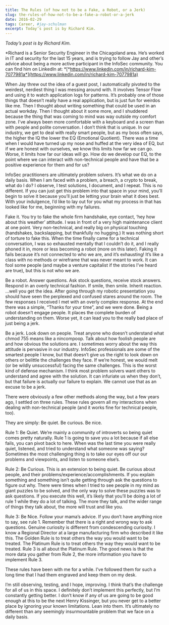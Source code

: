 ```yaml
---
title: The Rules (of how not to be a Fake, a Robot, or a Jerk)
slug: the-rules-of-how-not-to-be-a-fake-a-robot-or-a-jerk
date: 2016-02-29
tags: Career, #jay-schulman
excerpt: Today’s post is by Richard Kim.
---
```


*Today’s post is by Richard Kim.*

*Richard is a Senior Security Engineer in the Chicagoland area. He’s worked in IT and security for the last 15 years, and is trying to follow Jay and other’s advice about being a more active participant in the InfoSec community. You can find him on LinkedIn at: *[*https://www.linkedin.com/in/richard-kim-7077981a*](https://www.linkedin.com/in/richard-kim-7077981a)

When Jay threw out the idea of a guest post, I automatically pivoted to the weirdest, nerdiest thing I was messing around with. It involves Tensor Flow and using it to watch application logs for patterns. It’s probably one of those things that doesn’t really have a real application, but is just fun for weirdos like me. Then I thought about writing something that could be used in an actual workday. Then I thought about it some more, and I shuddered because the thing that was coming to mind was way outside my comfort zone. I’ve always been more comfortable with a keyboard and a screen than with people and polite conversation. I don’t think that is unique. In our industry, we get to deal with really smart people, but as my boss often says, the higher the IQ the lower the EQ (Emotional Quotient). There was a time when I would have turned up my nose and huffed at the very idea of EQ, but if we are honest with ourselves, we know this limits how far we can go. Worse, it limits how far our ideas will go. How do we develop our EQ, to the point where we can interact with non-technical people and have that be a positive experience for them and for us?

InfoSec practitioners are ultimately problem solvers. It’s what we do on a daily basis. When I am faced with a problem, a breach, a crypto to break, what do I do? I observe, I test solutions, I document, and I repeat. This is no different. If you can just get this problem into that space in your mind, you’ll begin to solve it because you’ll just be letting your brain what it does best. With your indulgence, I’d like to lay out for you what my process in that has looked like for me, beginning with my failures.

Fake it. You try to fake the whole firm handshake, eye contact, ‘hey how about this weather’ attitude. I was in front of a very high maintenance client at one point. Very non-technical, and really big on physical touching (handshakes, backslapping, but thankfully no hugging.) It was nothing short of torture to fake this. When the time finally came for a technical conversation, I was so exhausted mentally that I couldn’t do it, and I really phoned it in, more or less becoming a robot (more on this later). Faking it fails because it’s not connected to who we are, and it’s exhausting! It’s like a class with no methods or wireframe that was never meant to work. It can fool some people (and maybe a venture capitalist if the stories I’ve heard are true), but this is not who we are.

Be a robot. Answer questions. Ask stock questions, receive stock answers. Respond in an overly technical fashion. If smile, then smile. Inherit reaction. …well you get the idea. After going through my robotic presentation you should have seen the perplexed and confused stares around the room. The few responses I received I met with an overly complex response. At the end there was a simple, “Thanks for your time”, and we were done. Being a robot doesn’t engage people. It places the complete burden of understanding on them. Worse yet, it can lead you to the really bad place of just being a jerk.

Be a jerk. Look down on people. Treat anyone who doesn’t understand what chmod 755 means like a nincompoop. Talk about how foolish people are and how obvious the solutions are. I sometimes worry about the way this attitude is pervasive in our industry. InfoSec professionals are some of the smartest people I know, but that doesn’t give us the right to look down on others or belittle the challenges they face. If we’re honest, we would melt (or be wildly unsuccessful) facing the same challenges. This is the worst kind of defense mechanism. I think most problem solvers want others to understand and agree with the solution. It can infuriate us when they don’t, but that failure is actually our failure to explain. We cannot use that as an excuse to be a jerk.

There were obviously a few other methods along the way, but a few years ago, I settled on three rules. These rules govern all my interactions when dealing with non-technical people (and it works fine for technical people, too).

They are simply: Be quiet. Be curious. Be nice.

Rule 1: Be Quiet. We’re mainly a community of introverts so being quiet comes pretty naturally. Rule 1 is going to save you a lot because if all else fails, you can pivot back to here. When was the last time you were really quiet, listened, and tried to understand what someone was saying? Sometimes the most challenging thing is to take our eyes off our our problems and viewpoints, and listen to someone else’s.

Rule 2: Be Curious. This is an extension to being quiet. Be curious about people, and their problems/experience/accomplishments. If you explain something and something isn’t quite getting through ask the questions to figure out why. There were times when I tried to see people in my mind as giant puzzles to be solved, and the only way to solve these puzzles was to ask questions. If you execute this well, it’s likely that you’ll be doing a lot of rule 1 while they do a lot of talking. The more they talk, and the wider range of things they talk about, the more will trust and like you.

Rule 3: Be Nice. Follow your mama’s advice. If you don’t have anything nice to say, see rule 1. Remember that there is a right and wrong way to ask questions. Genuine curiosity is different from condescending curiosity. I know a Regional Director at a large manufacturing firm who described it like this. The Golden Rule is to treat others the way you would want to be treated. The Platinum Rule is to treat others the way they would want to be treated. Rule 3 is all about the Platinum Rule. The good news is that the more data you gather from Rule 2, the more information you have to implement Rule 3.

These rules have been with me for a while. I’ve followed them for such a long time that I had them engraved and keep them on my desk.

I’m still observing, testing, and I hope, improving. I think that’s the challenge for all of us in this space. I definitely don’t implement this perfectly, but I’m constantly getting better. I don’t know if any of us are going to be good enough at this to be the next Henry Kissinger, but you never get to a better place by ignoring your known limitations. Lean into them. It’s ultimately no different than any seemingly insurmountable problem that we face on a daily basis.
